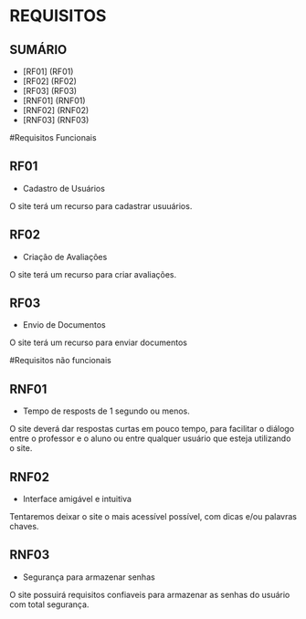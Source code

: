 
# REQUISITOS

## SUMÁRIO

- [RF01] (RF01)
- [RF02] (RF02)
- [RF03] (RF03)
- [RNF01] (RNF01)
- [RNF02] (RNF02)
- [RNF03] (RNF03)

#Requisitos Funcionais

## RF01
- Cadastro de Usuários

O site terá um recurso para cadastrar usuuários.

## RF02
- Criação de Avaliações

O site terá um recurso para criar avaliações.

## RF03
- Envio de Documentos

O site terá um recurso para enviar documentos

#Requisitos não funcionais

## RNF01
- Tempo de resposts de 1 segundo ou menos.

O site deverá dar respostas curtas em pouco tempo, para facilitar o diálogo entre o professor e o aluno ou entre qualquer usuário que esteja utilizando o site.

## RNF02

- Interface amigável e intuitiva

Tentaremos deixar o site o mais acessível possível, com dicas e/ou palavras chaves.

## RNF03
- Segurança para armazenar senhas

O site possuirá requisitos confiaveis para armazenar as senhas do usuário com total segurança.